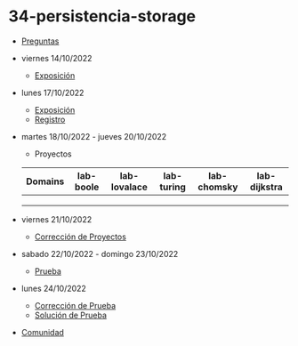 # 34-persistencia-storage

- [Preguntas](https://escuela.it/master-programacion-diseno-software)
- viernes 14/10/2022
  - [Exposición](https://escuela.it/master-programacion-diseno-software)
- lunes 17/10/2022
  - [Exposición](https://escuela.it/master-programacion-diseno-software)
  - [Registro](https://forms.gle/pA2QvsW32P4KtTD77)
- martes 18/10/2022 - jueves 20/10/2022
  - Proyectos
  
  |Domains|lab-boole|lab-lovalace|lab-turing|lab-chomsky|lab-dijkstra|
  |-------|---------|------------|----------|-----------|--------------|
  |       |         |            |          |           |              |
  |       |         |            |          |           |              |
  |       |         |            |          |           |              |
- viernes 21/10/2022
  - [Corrección de Proyectos](https://escuela.it/master-programacion-diseno-software)
- sabado 22/10/2022 - domingo 23/10/2022
  - [Prueba](https://forms.gle/hB9UJoN2PYiexctH8)
- lunes 24/10/2022
  - [Corrección de Prueba](https://escuela.it/master-programacion-diseno-software)
  - [Solución de Prueba](https://docs.google.com/spreadsheets/d/1Uwtqa5VdD5wK2X7eLgkS6_th16aPnsW8pa5Ft2TyLPo/edit#gid=0)
- [Comunidad](https://app.slack.com/client/T02S3KYD464/C02TYRM3ZJQ)